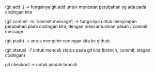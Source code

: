(git add .) ->
fungsinya git add untuk mencatat perubahan yg ada pada codingan kita

(git commit -m 'commit message') ->
fungsinya untuk menyimpan perubahan pada codingan kita, dengan mencantumkan pesan / commit message.

(git push) ->
untuk mengirim codingan kita ke github.

(git status) -?
untuk mencek status pada git kita (branch, commit, staged codingan)


git checkout ->
untuk pindah branch